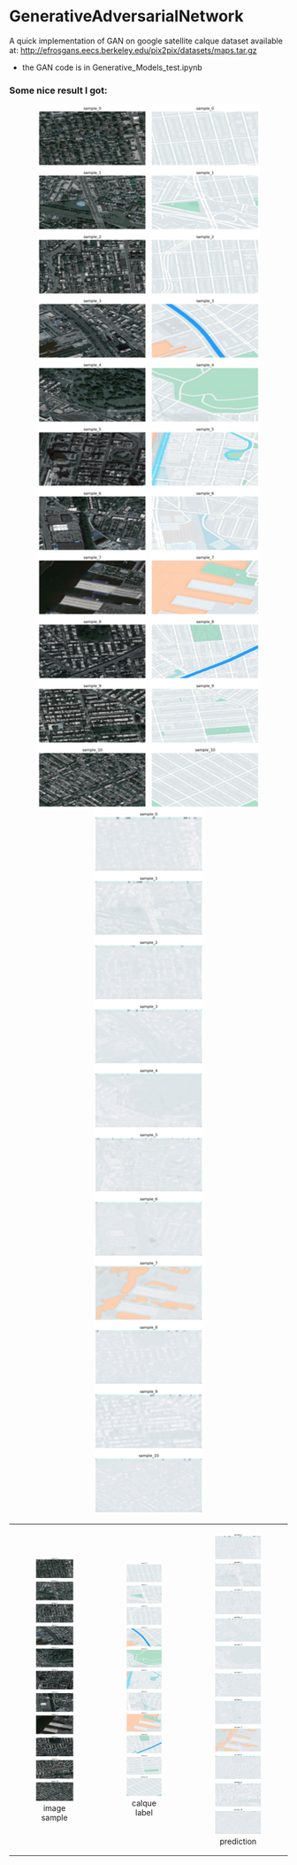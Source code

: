 # GenerativeAdversarialNetwork
A quick implementation of GAN on google satellite calque dataset available at: http://efrosgans.eecs.berkeley.edu/pix2pix/datasets/maps.tar.gz



- the GAN code is in Generative_Models_test.ipynb


### Some nice result I got:

<p align="center">
  <img src=".images/sampleGAN.png" alt="sample" width="200"/>
  <img src=".images/labelGAN.png" alt="label" width="200"/>
  <img src=".images/predGAN.png" alt="pred" width="200"/>
</p>

<table>
  <tr>
    <td align="center">
      <figure>
        <img src=".images/sampleGAN.png" alt="sample" width="200">
        <figcaption>image sample</figcaption>
      </figure>
    </td>
    <td align="center">
      <figure>
        <img src=".images/labelGAN.png" alt="calque" width="200">
        <figcaption>calque label</figcaption>
      </figure>
    </td>
    <td align="center">
      <figure>
        <img src=".images/predGAN.png" alt="pred" width="200">
        <figcaption>prediction</figcaption>
      </figure>
    </td>
  </tr>
</table>